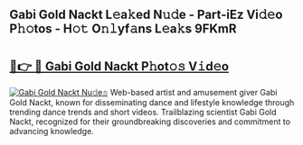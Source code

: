 ## Gabi Gold Nackt L𝚎a𝚔ed N𝚞𝚍e - Part-iEz Vi𝚍𝚎o P𝚑𝚘tos - H𝚘𝚝 O𝚗𝚕yf𝚊ns L𝚎a𝚔s 9FKmR

# <h2><a href="http://kfbjhl.oniu.top/?m=Gabi+Gold+Nackt">🔗👉 🔴 Gabi Gold Nackt P𝚑ot𝚘𝚜 V𝚒d𝚎o</a></h2>

[![Gabi Gold Nackt Nu𝚍e𝚜](https://i.imgur.com/0qMVB7G.gif)](http://kfbjhl.oniu.top/?m=Gabi+Gold+Nackt)
Web-based artist and amusement giver Gabi Gold Nackt, known for disseminating dance and lifestyle knowledge through trending dance trends and short videos. Trailblazing scientist Gabi Gold Nackt, recognized for their groundbreaking discoveries and commitment to advancing knowledge.  
